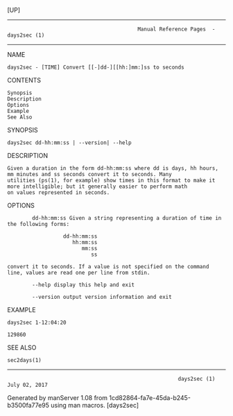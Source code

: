 [UP]

-----------------------------------------------------------------------------------------------------------------------------------
                                              Manual Reference Pages  - days2sec (1)
-----------------------------------------------------------------------------------------------------------------------------------
                                                                 
NAME

    days2sec - [TIME] Convert [[-]dd-][[hh:]mm:]ss to seconds

CONTENTS

    Synopsis
    Description
    Options
    Example
    See Also

SYNOPSIS

    days2sec dd-hh:mm:ss | --version| --help

DESCRIPTION

    Given a duration in the form dd-hh:mm:ss where dd is days, hh hours, mm minutes and ss seconds convert it to seconds. Many
    utilities (ps(1), for example) show times in this format to make it more intelligible; but it generally easier to perform math
    on values represented in seconds.

OPTIONS

            dd-hh:mm:ss Given a string representing a duration of time in the following forms:

                      dd-hh:mm:ss
                         hh:mm:ss
                            mm:ss
                               ss

    convert it to seconds. If a value is not specified on the command line, values are read one per line from stdin.

            --help display this help and exit

            --version output version information and exit

EXAMPLE

    days2sec 1-12:04:20

    129860

SEE ALSO

    sec2days(1)

-----------------------------------------------------------------------------------------------------------------------------------

                                                           days2sec (1)                                               July 02, 2017

Generated by manServer 1.08 from 1cd82864-fa7e-45da-b245-b3500fa77e95 using man macros.
                                                            [days2sec]
